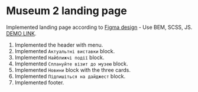 # Museum 2 landing page

Implemented landing page according to [Figma design](https://www.figma.com/file/HL3XGt5ZatvJoYBhOaWY5x/museum-prototype?node-id=323%3A1957) - Use BEM, SCSS, JS.
[DEMO LINK](https://Dmytryi-Bashlai.github.io/Museum_2/).

1. Implemented the header with menu.
2. Implemented `Актуальтні виставки` block.
3. Implemented `Найближчі події` block.
4. Implemented `Сплануйте візит до музею` block.
5. Implemented `Новини` block with the three cards.
6. Implemented `Підпишіться на дайджест` block.
7. Implemented footer.
